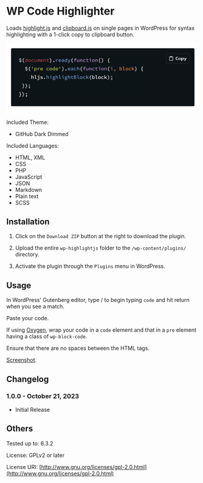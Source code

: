# WP Code Highlighter

Loads [highlight.js](https://highlightjs.org/) and [clipboard.js](https://clipboardjs.com/) on single pages in WordPress for syntax highlighting with a 1-click copy to clipboard button.

![Screenshot](https://raw.githubusercontent.com/humayunahmed8/wp-code-highlighter/master/assets/images/demo.png "Screenshot")

Included Theme:

- GitHub Dark Dimmed

Included Languages:

- HTML, XML
- CSS
- PHP
- JavaScript
- JSON
- Markdown
- Plain text
- SCSS

## Installation

1. Click on the `Download ZIP` button at the right to download the plugin.

2. Upload the entire `wp-highlightjs` folder to the `/wp-content/plugins/` directory.

3. Activate the plugin through the `Plugins` menu in WordPress.

## Usage

In WordPress' Gutenberg editor, type / to begin typing `code` and hit return when you see a match.

Paste your code.

If using [Oxygen](https://oxygenbuilder.com/), wrap your code in a `code` element and that in a `pre` element having a class of `wp-block-code`.

Ensure that there are no spaces between the HTML tags.

[Screenshot](https://d.pr/i/ajM7sm).

## Changelog

### 1.0.0 - October 21, 2023

- Initial Release

## Others

Tested up to: 6.3.2

License: GPLv2 or later

License URI: [http://www.gnu.org/licenses/gpl-2.0.html](http://www.gnu.org/licenses/gpl-2.0.html)

